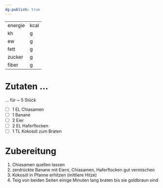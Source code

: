 ```yaml
---
dg-publish: true
---
```


|         |          |
| ------- | -------- |
| energie |  kcal |
| kh      |  g     |
| ew      |  g     |
| fett    |  g      |
| zucker  |  g      |
| fiber   |  g      | 

# Zutaten …

… für ~ 5 Stück

- [ ] 1 EL Chiasamen
- [ ] 1 Banane
- [ ] 2 Eier
- [ ] 2 EL Haferflocken
- [ ] 1 TL Kokosöl zum Braten

# Zubereitung

1. Chiasamen quellen lassen
2. zerdrückte Banane mit Eiern, Chiasamen, Haferflocken gut vermischen
3. Kokosöl in Pfanne erhitzen (mittlere Hitze)
4. Teig von beiden Seiten einige Minuten lang braten bis sie goldbraun sind
